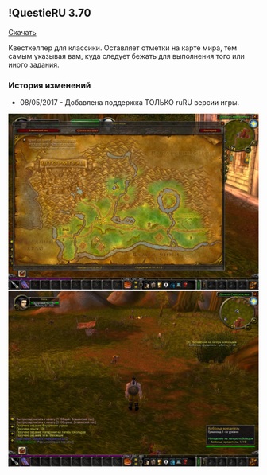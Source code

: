 ## !QuestieRU 3.70

[Скачать](https://github.com/WoWruRU-ClassicAddons/QuestieRU/releases/download/3.70/QuestieRU.zip)

Квестхелпер для классики. Оставляет отметки на карте мира, тем самым указывая вам, куда следует бежать для выполнения того или иного задания. 

### История изменений
- 08/05/2017 - Добавлена поддержка ТОЛЬКО ruRU версии игры.

![image1](/assets/img/QuestieRU.jpg)
![image2](/assets/img/QuestieRU_2.jpg)